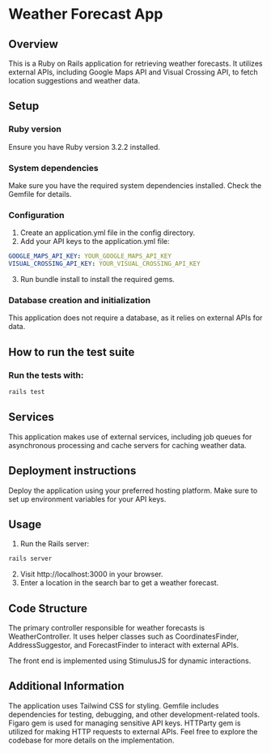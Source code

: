 
# Weather Forecast App
## Overview
This is a Ruby on Rails application for retrieving weather forecasts. It utilizes external APIs, including Google Maps API and Visual Crossing API, to fetch location suggestions and weather data.

## Setup
### Ruby version
Ensure you have Ruby version 3.2.2 installed.

### System dependencies
Make sure you have the required system dependencies installed. Check the Gemfile for details.

### Configuration
1. Create an application.yml file in the config directory.
2. Add your API keys to the application.yml file:
 ```yaml
GOOGLE_MAPS_API_KEY: YOUR_GOOGLE_MAPS_API_KEY
VISUAL_CROSSING_API_KEY: YOUR_VISUAL_CROSSING_API_KEY
```
3. Run bundle install to install the required gems.

### Database creation and initialization
This application does not require a database, as it relies on external APIs for data.

## How to run the test suite
### Run the tests with:

 ```bash
rails test
```

## Services
This application makes use of external services, including job queues for asynchronous processing and cache servers for caching weather data.

## Deployment instructions
Deploy the application using your preferred hosting platform. Make sure to set up environment variables for your API keys.

## Usage
1. Run the Rails server:
```bash
rails server
```
2. Visit http://localhost:3000 in your browser.
3. Enter a location in the search bar to get a weather forecast.

## Code Structure
The primary controller responsible for weather forecasts is WeatherController. It uses helper classes such as CoordinatesFinder, AddressSuggestor, and ForecastFinder to interact with external APIs.

The front end is implemented using StimulusJS for dynamic interactions.

## Additional Information
The application uses Tailwind CSS for styling.
Gemfile includes dependencies for testing, debugging, and other development-related tools.
Figaro gem is used for managing sensitive API keys.
HTTParty gem is utilized for making HTTP requests to external APIs.
Feel free to explore the codebase for more details on the implementation.
